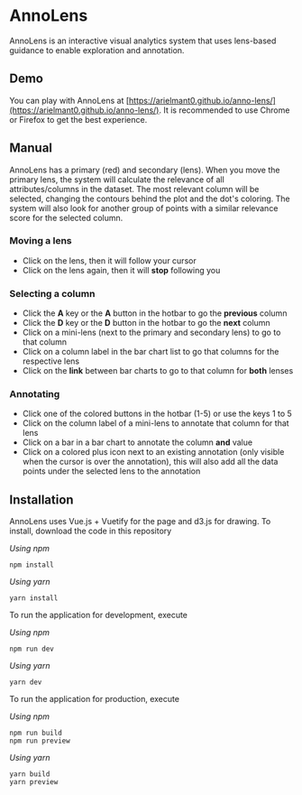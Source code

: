 # AnnoLens

AnnoLens is an interactive visual analytics system that uses lens-based guidance to enable exploration and annotation.

## Demo

You can play with AnnoLens at [https://arielmant0.github.io/anno-lens/](https://arielmant0.github.io/anno-lens/).
It is recommended to use Chrome or Firefox to get the best experience.

## Manual

AnnoLens has a primary (red) and secondary (lens). When you move the primary lens,
the system will calculate the relevance of all attributes/columns in the dataset.
The most relevant column will be selected, changing the contours behind the plot and the dot's coloring.
The system will also look for another group of points with a similar relevance score for the selected column.

### Moving a lens

- Click on the lens, then it will follow your cursor
- Click on the lens again, then it will **stop** following you

### Selecting a column

- Click the **A** key or the **A** button in the hotbar to go the **previous** column
- Click the **D** key or the **D** button in the hotbar to go the **next** column
- Click on a mini-lens (next to the primary and secondary lens) to go to that column
- Click on a column label in the bar chart list to go that columns for the respective lens
- Click on the **link** between bar charts to go to that column for **both** lenses

### Annotating

- Click one of the colored buttons in the hotbar (1-5) or use the keys 1 to 5
- Click on the column label of a mini-lens to annotate that column for that lens
- Click on a bar in a bar chart to annotate the column **and** value
- Click on a colored plus icon next to an existing annotation (only visible when the cursor is over the annotation), this will also add all the data points under the selected lens to the annotation

## Installation

AnnoLens uses Vue.js + Vuetify for the page and d3.js for drawing.
To install, download the code in this repository

*Using npm*
```shell
npm install
```

*Using yarn*
```shell
yarn install
```

To run the application for development, execute

*Using npm*
```shell
npm run dev
```

*Using yarn*
```shell
yarn dev
```

To run the application for production, execute

*Using npm*
```shell
npm run build
npm run preview
```

*Using yarn*
```shell
yarn build
yarn preview
```